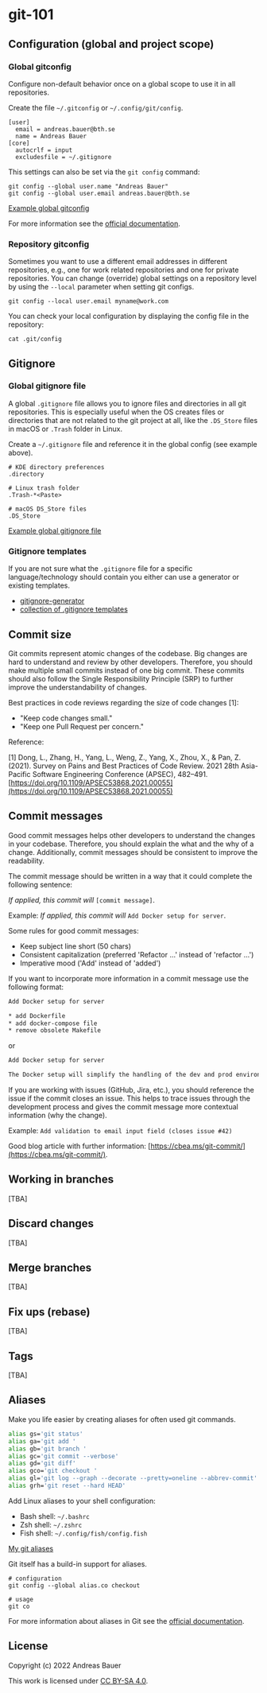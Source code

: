 # git-101

## Configuration (global and project scope)

### Global gitconfig

Configure non-default behavior once on a global scope to use it in all repositories.

Create the file `~/.gitconfig` or `~/.config/git/config`.

```shell
[user]
  email = andreas.bauer@bth.se
  name = Andreas Bauer
[core]
  autocrlf = input
  excludesfile = ~/.gitignore
```

This settings can also be set via the `git config` command:

```shell
git config --global user.name "Andreas Bauer"
git config --global user.email andreas.bauer@bth.se
```

[Example global gitconfig](https://github.com/andreas-bauer/dotfiles/blob/master/gitconfig)

For more information see the [official documentation](https://git-scm.com/book/en/v2/Customizing-Git-Git-Configuration).

### Repository gitconfig

Sometimes you want to use a different email addresses in different repositories,
e.g., one for work related repositories and one for private repositories.
You can change (override) global settings on a repository level by
using the `--local` parameter when setting git configs.

```shell
git config --local user.email myname@work.com
```

You can check your local configuration by displaying the config file in the repository:

```shell
cat .git/config
```

## Gitignore

### Global gitignore file

A global `.gitignore` file allows you to ignore files and directories in all
git repositories.
This is especially useful when the OS creates files or directories that are not
related to the git project at all,
like the `.DS_Store` files in macOS or `.Trash` folder in Linux.

Create a `~/.gitignore` file and reference it in the global config (see example above).

```gitignore
# KDE directory preferences
.directory

# Linux trash folder
.Trash-*<Paste>

# macOS DS_Store files
.DS_Store
```

[Example global gitignore file](https://github.com/andreas-bauer/dotfiles/blob/master/gitignore)

### Gitignore templates

If you are not sure what the `.gitignore` file for a specific language/technology
should contain you either can use a generator or existing templates.

- [gitignore-generator](https://mrkandreev.name/snippets/gitignore-generator/)
- [collection of .gitignore templates](https://github.com/github/gitignore)

## Commit size

Git commits represent atomic changes of the codebase.
Big changes are hard to understand and review by other developers.
Therefore, you should make multiple small commits instead of one big commit.
These commits should also follow the Single Responsibility Principle (SRP)
to further improve the understandability of changes.

Best practices in code reviews regarding the size of code changes [1]:

- "Keep code changes small."
- "Keep one Pull Request per concern."

Reference:

[1] Dong, L., Zhang, H., Yang, L., Weng, Z., Yang, X., Zhou, X., & Pan, Z. (2021).
Survey on Pains and Best Practices of Code Review.
2021 28th Asia-Pacific Software Engineering Conference (APSEC), 482–491. [https://doi.org/10.1109/APSEC53868.2021.00055](https://doi.org/10.1109/APSEC53868.2021.00055)

## Commit messages

Good commit messages helps other developers to understand the changes in your codebase.
Therefore, you should explain the what and the why of a change.
Additionally, commit messages should be consistent to improve the readability.

The commit message should be written in a way that it could
complete the following sentence:

*If applied, this commit will* `[commit message]`.

Example: *If applied, this commit will* `Add Docker setup for server`.

Some rules for good commit messages:

- Keep subject line short (50 chars)
- Consistent capitalization (preferred 'Refactor ...' instead of 'refactor ...')
- Imperative mood ('Add' instead of 'added')

If you want to incorporate more information in a commit message use
the following format:

```txt
Add Docker setup for server

* add Dockerfile
* add docker-compose file
* remove obsolete Makefile
```

or

```txt
Add Docker setup for server

The Docker setup will simplify the handling of the dev and prod environment.

```

If you are working with issues (GitHub, Jira, etc.),
you should reference the issue if the commit closes an issue.
This helps to trace issues through the development process
and gives the commit message more contextual information (why the change).

Example: `Add validation to email input field (closes issue #42)`

Good blog article with further information: [https://cbea.ms/git-commit/](https://cbea.ms/git-commit/).

## Working in branches

[TBA]

## Discard changes

[TBA]

## Merge branches

[TBA]

## Fix ups (rebase)

[TBA]

## Tags

[TBA]

## Aliases

Make you life easier by creating aliases for often used git commands.

```bash
alias gs='git status'
alias ga='git add '
alias gb='git branch '
alias gc='git commit --verbose'
alias gd='git diff'
alias gco='git checkout '
alias gl='git log --graph --decorate --pretty=oneline --abbrev-commit'
alias grh='git reset --hard HEAD'
```

Add Linux aliases to your shell configuration:

- Bash shell: `~/.bashrc`
- Zsh shell: `~/.zshrc`
- Fish shell: `~/.config/fish/config.fish`

[My git aliases](https://github.com/andreas-bauer/dotfiles/blob/1140290787b326b5b685cc68ee63955d4f633de4/zsh/aliases.zsh#L50)

Git itself has a build-in support for aliases.

```shell
# configuration
git config --global alias.co checkout

# usage
git co
```

For more information about aliases in Git see the [official documentation](https://git-scm.com/book/en/v2/Git-Basics-Git-Aliases).

## License

Copyright (c) 2022 Andreas Bauer

This work is licensed under [CC BY-SA 4.0](./LICENSE).
